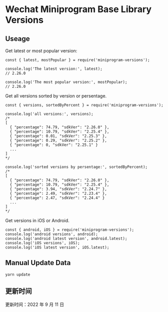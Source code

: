 
# Wechat Miniprogram Base Library Versions

## Useage

Get latest or most popular version:

```;
const { latest, mostPopular } = require('miniprogram-versions');

console.log('The latest version:', latest);
// 2.26.0

console.log('The most popular version:', mostPopular);
// 2.26.0

```

Get all versions sorted by version or persentage.

```
const { versions, sortedByPercent } = require('miniprogram-versions');

console.log('all versions:', versions);
/*
[
  { "percentage": 74.79, "sdkVer": "2.26.0" },
  { "percentage": 10.79, "sdkVer": "2.25.4" },
  { "percentage": 0.01, "sdkVer": "2.25.3" },
  { "percentage": 0.29, "sdkVer": "2.25.2" },
  { "percentage": 0, "sdkVer": "2.25.1" }
  ...
]
*/

console.log('sorted versions by persentage:', sortedByPercent);
/*
[
  { "percentage": 74.79, "sdkVer": "2.26.0" },
  { "percentage": 10.79, "sdkVer": "2.25.4" },
  { "percentage": 3.94, "sdkVer": "2.24.7" },
  { "percentage": 2.49, "sdkVer": "2.23.4" },
  { "percentage": 2.47, "sdkVer": "2.24.4" }
  ...
]
*/
```

Get versions in iOS or Android.

```
const { android, iOS } = require('miniprogram-versions');
console.log('android versions', android);
console.log('android latest version', android.latest);
console.log('iOS versions', iOS);
console.log('iOS latest version', iOS.latest);
```

## Manual Update Data

```
yarn update
```

## 更新时间

更新时间：2022 年 9 月 11 日
